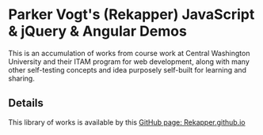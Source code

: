 Parker Vogt's (Rekapper) JavaScript & jQuery & Angular Demos
===================


This is an accumulation of works from course work at Central Washington University and their ITAM program for web development, along with many other self-testing concepts and idea purposely self-built for learning and sharing.  


Details
-------------

This library of works is available by this [GitHub page: Rekapper.github.io](http://Rekapper.github.io)

